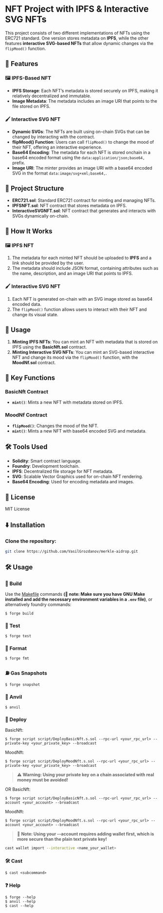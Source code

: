 # NFT Project with IPFS & Interactive SVG NFTs

This project consists of two different implementations of NFTs using the ERC721 standard. One version stores metadata on **IPFS**, while the other features **interactive SVG-based NFTs** that allow dynamic changes via the `flipMood()` function.

## 🚀 Features

### 🖼️ IPFS-Based NFT
- **IPFS Storage**: Each NFT’s metadata is stored securely on IPFS, making it relatively decentralized and immutable.
- **Image Metadata**: The metadata includes an image URI that points to the file stored on IPFS.

### 🖌️ Interactive SVG NFT
- **Dynamic SVGs**: The NFTs are built using on-chain SVGs that can be changed by interacting with the contract.
- **flipMood() Function**: Users can call `flipMood()` to change the mood of their NFT, offering an interactive experience.
- **Base64 Encoding**: The metadata for each NFT is stored onchain in a base64 encoded format using the `data:application/json;base64,` prefix.
- **Image URI**: The minter provides an image URI with a base64 encoded SVG in the format `data:image/svg+xml;base64,`.

## 📂 Project Structure

- **ERC721.sol**: Standard ERC721 contract for minting and managing NFTs.
- **IPFSNFT.sol**: NFT contract that stores metadata on IPFS.
- **InteractiveSVGNFT.sol**: NFT contract that generates and interacts with SVGs dynamically on-chain.

## 📜 How It Works

### 🖼️ IPFS NFT
1. The metadata for each minted NFT should be uploaded to **IPFS** and a link should be provided by the user.
2. The metadata should include JSON format, containing attributes such as the name, description, and an image URI that points to IPFS.

### 🖌️ Interactive SVG NFT
1. Each NFT is generated on-chain with an SVG image stored as base64 encoded data.
2. The `flipMood()` function allows users to interact with their NFT and change its visual state.

## 🔧 Usage

1. **Minting IPFS NFTs**: You can mint an NFT with metadata that is stored on IPFS using the **BasicNft.sol** contract.
2. **Minting Interactive SVG NFTs**: You can mint an SVG-based interactive NFT and change its mood via the `flipMood()` function, with the **MoodNf.sol** contract.

## 🔑 Key Functions

### BasicNft Contract
- **`mint()`**: Mints a new NFT with metadata stored on IPFS.
  
### MoodNf Contract
- **`flipMood()`**: Changes the mood of the NFT.
- **`mint()`**: Mints a new NFT with base64 encoded SVG and metadata.

## 🛠️ Tools Used

- **Solidity**: Smart contract language.
- **Foundry**: Development toolchain.
- **IPFS**: Decentralized file storage for NFT metadata.
- **SVG**: Scalable Vector Graphics used for on-chain NFT rendering.
- **Base64 Encoding**: Used for encoding metadata and images.

## 📄 License
MIT License

## ⬇️ Installation

### Clone the repository:
```bash
git clone https://github.com/VasilGrozdanov/merkle-aidrop.git
```

## 🛠️ Usage

### 🔨 Build
Use the [Makefile](https://github.com/VasilGrozdanov/foundry-nft/blob/main/Makefile) commands **(📝 note: Make sure you have GNU Make installed and add the necessary environment variables in a `.env` file)**, or alternatively foundry commands:
```shell
$ forge build
```

### 🧪 Test

```shell
$ forge test
```

### 🎨 Format

```shell
$ forge fmt
```

### ⛽ Gas Snapshots

```shell
$ forge snapshot
```

### 🔧 Anvil

```shell
$ anvil
```

### 🚀 Deploy
 BasicNft:
```shell
$ forge script script/DeployBasicNft.s.sol --rpc-url <your_rpc_url> --private-key <your_private_key> --broadcast
```
MoodNft:
```shell
$ forge script script/DeployMoodNft.s.sol --rpc-url <your_rpc_url> --private-key <your_private_key> --broadcast
```
> ⚠️ **Warning: Using your private key on a chain associated with real money must be avoided!**

 OR
 BasicNft:
```shell
$ forge script script/DeployBasicNft.s.sol --rpc-url <your_rpc_url> --account <your_account> --broadcast
```
MoodNft:
```shell
$ forge script script/DeployMoodNft.s.sol --rpc-url <your_rpc_url> --account <your_account> --broadcast
```
> 📝 **Note: Using your --account requires adding wallet first, which is more secure than the plain text private key!**
```Bash
cast wallet import --interactive <name_your_wallet>
```
### 🛠️ Cast

```shell
$ cast <subcommand>
```

### ❓ Help

```shell
$ forge --help
$ anvil --help
$ cast --help
```
